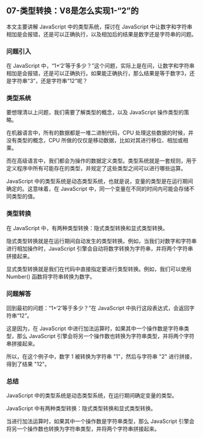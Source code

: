 ## 07-类型转换：V8是怎么实现1-“2”的
本文主要讲解 JavaScript 中的类型系统，探讨在 JavaScript 中让数字和字符串相加是会报错，还是可以正确执行，以及相加后的结果是数字还是字符串的问题。

### 问题引入
在 JavaScript 中，“1+‘2’等于多少？”这个问题，实际上是在问，让数字和字符串相加是会报错，还是可以正确执行。如果能正确执行，那么结果是等于数字3，还是字符串“3”，还是字符串“12”呢？

###  类型系统
要想理清以上问题，我们需要了解类型的概念，以及 JavaScript 操作类型的策略。

在机器语言中，所有的数据都是一堆二进制代码，CPU 处理这些数据的时候，并没有类型的概念，CPU 所做的仅仅是移动数据，比如对其进行移位、相加或相乘。

而在高级语言中，我们都会为操作的数据定义类型。类型系统就是一套规则，用于定义程序中所有可能存在的类型，并规定了这些类型之间可以进行哪些运算。

JavaScript 中的类型系统是动态类型系统，也就是说，变量的类型是在运行期间确定的。这意味着，在 JavaScript 中，同一个变量在不同的时间内可能会存储不同类型的值。

### 类型转换
在 JavaScript 中，有两种类型转换：隐式类型转换和显式类型转换。

隐式类型转换就是在运行期间自动发生的类型转换。例如，当我们对数字和字符串进行相加操作时，JavaScript 引擎会自动将数字转换为字符串，并将两个字符串拼接起来。

显式类型转换就是我们在代码中直接指定要进行类型转换。例如，我们可以使用 Number() 函数将字符串转换为数字。

### 问题解答
回到最初的问题：“1+‘2’等于多少？”在 JavaScript 中执行这段表达式，会返回字符串“12”。

这是因为，在 JavaScript 中进行加法运算时，如果其中一个操作数是字符串类型，那么 JavaScript 引擎会将另一个操作数也转换为字符串类型，并将两个字符串拼接起来。

所以，在这个例子中，数字 1 被转换为字符串 "1"，然后与字符串 "2" 进行拼接，得到了结果 "12"。

### 总结
JavaScript 中的类型系统是动态类型系统，在运行期间确定变量的类型。

JavaScript 中有两种类型转换：隐式类型转换和显式类型转换。

当进行加法运算时，如果其中一个操作数是字符串类型，那么 JavaScript 引擎会将另一个操作数也转换为字符串类型，并将两个字符串拼接起来。